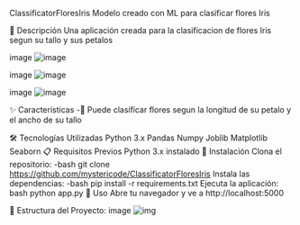 ClassificatorFloresIris
Modelo creado con ML para clasificar flores Iris

📝 Descripción
Una aplicación creada para la clasificacion de flores Iris segun su tallo y sus petalos

image ![image](https://github.com/user-attachments/assets/9916ef0a-4127-4414-8fee-bc4d2463372b)

image ![image](https://github.com/user-attachments/assets/fcf9b9ad-0018-4522-bd81-1d3c5ab2599f)

image ![image](https://github.com/user-attachments/assets/8455a4c3-a9e4-4e1a-90fb-fb08c8330de2)


✨ Características
-🪷 Puede clasificar flores segun la longitud de su petalo y el ancho de su tallo 

🛠️ Tecnologías Utilizadas
Python 3.x
Pandas
Numpy
Joblib
Matplotlib
Seaborn
📋 Requisitos Previos
Python 3.x instalado
🚀 Instalación
Clona el repositorio: -bash git clone https://github.com/mystericode/ClassificatorFloresIris
Instala las dependencias: -bash pip install -r requirements.txt
Ejecuta la aplicación: bash python app.py
🎯 Uso
Abre tu navegador y ve a http://localhost:5000

📁 Estructura del Proyecto:
image ![img](https://github.com/user-attachments/assets/6a0c1a52-4afe-4cf1-b32d-31e9a574a7d4)

